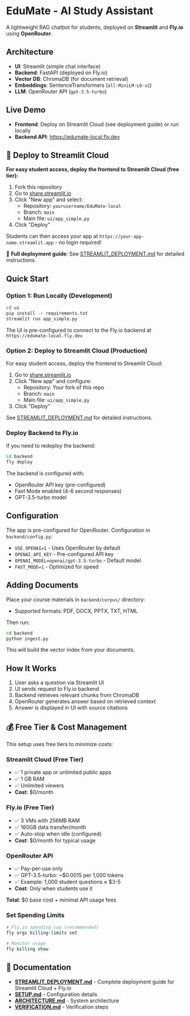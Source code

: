 # EduMate - AI Study Assistant

A lightweight RAG chatbot for students, deployed on **Streamlit** and **Fly.io** using **OpenRouter**.

## Architecture

- **UI**: Streamlit (simple chat interface)
- **Backend**: FastAPI (deployed on Fly.io)
- **Vector DB**: ChromaDB (for document retrieval)
- **Embeddings**: SentenceTransformers (`all-MiniLM-L6-v2`)
- **LLM**: OpenRouter API (`gpt-3.5-turbo`)

## Live Demo

- **Frontend**: Deploy on Streamlit Cloud (see deployment guide) or run locally
- **Backend API**: https://edumate-local.fly.dev

## 🚀 Deploy to Streamlit Cloud

**For easy student access, deploy the frontend to Streamlit Cloud (free tier):**

1. Fork this repository
2. Go to [share.streamlit.io](https://share.streamlit.io)
3. Click "New app" and select:
   - Repository: `yourusername/EduMate-local`
   - Branch: `main`
   - Main file: `ui/app_simple.py`
4. Click "Deploy"

Students can then access your app at `https://your-app-name.streamlit.app` - no login required!

📖 **Full deployment guide**: See [STREAMLIT_DEPLOYMENT.md](STREAMLIT_DEPLOYMENT.md) for detailed instructions.

## Quick Start

### Option 1: Run Locally (Development)

```bash
cd ui
pip install -r requirements.txt
streamlit run app_simple.py
```

The UI is pre-configured to connect to the Fly.io backend at `https://edumate-local.fly.dev`

### Option 2: Deploy to Streamlit Cloud (Production)

For easy student access, deploy the frontend to Streamlit Cloud:

1. Go to [share.streamlit.io](https://share.streamlit.io)
2. Click "New app" and configure:
   - Repository: Your fork of this repo
   - Branch: `main`
   - Main file: `ui/app_simple.py`
3. Click "Deploy"

See [STREAMLIT_DEPLOYMENT.md](STREAMLIT_DEPLOYMENT.md) for detailed instructions.

### Deploy Backend to Fly.io

If you need to redeploy the backend:

```bash
cd backend
fly deploy
```

The backend is configured with:
- OpenRouter API key (pre-configured)
- Fast Mode enabled (4-6 second responses)
- GPT-3.5-turbo model

## Configuration

The app is pre-configured for OpenRouter. Configuration in `backend/config.py`:

- `USE_OPENAI=1` - Uses OpenRouter by default
- `OPENAI_API_KEY` - Pre-configured API key
- `OPENAI_MODEL=openai/gpt-3.5-turbo` - Default model
- `FAST_MODE=1` - Optimized for speed

## Adding Documents

Place your course materials in `backend/corpus/` directory:
- Supported formats: PDF, DOCX, PPTX, TXT, HTML

Then run:
```bash
cd backend
python ingest.py
```

This will build the vector index from your documents.

## How It Works

1. User asks a question via Streamlit UI
2. UI sends request to Fly.io backend
3. Backend retrieves relevant chunks from ChromaDB
4. OpenRouter generates answer based on retrieved context
5. Answer is displayed in UI with source citations

## 💰 Free Tier & Cost Management

This setup uses free tiers to minimize costs:

### Streamlit Cloud (Free Tier)
- ✅ 1 private app or unlimited public apps
- ✅ 1 GB RAM
- ✅ Unlimited viewers
- **Cost**: $0/month

### Fly.io (Free Tier)
- ✅ 3 VMs with 256MB RAM
- ✅ 160GB data transfer/month
- ✅ Auto-stop when idle (configured)
- **Cost**: $0/month for typical usage

### OpenRouter API
- ✅ Pay-per-use only
- ✅ GPT-3.5-turbo: ~$0.0015 per 1,000 tokens
- ✅ Example: 1,000 student questions ≈ $3-5
- **Cost**: Only when students use it

**Total**: $0 base cost + minimal API usage fees

### Set Spending Limits
```bash
# Fly.io spending cap (recommended)
fly orgs billing-limits set

# Monitor usage
fly billing show
```

## 📖 Documentation

- **[STREAMLIT_DEPLOYMENT.md](STREAMLIT_DEPLOYMENT.md)** - Complete deployment guide for Streamlit Cloud + Fly.io
- **[SETUP.md](SETUP.md)** - Configuration details
- **[ARCHITECTURE.md](ARCHITECTURE.md)** - System architecture
- **[VERIFICATION.md](VERIFICATION.md)** - Verification steps



